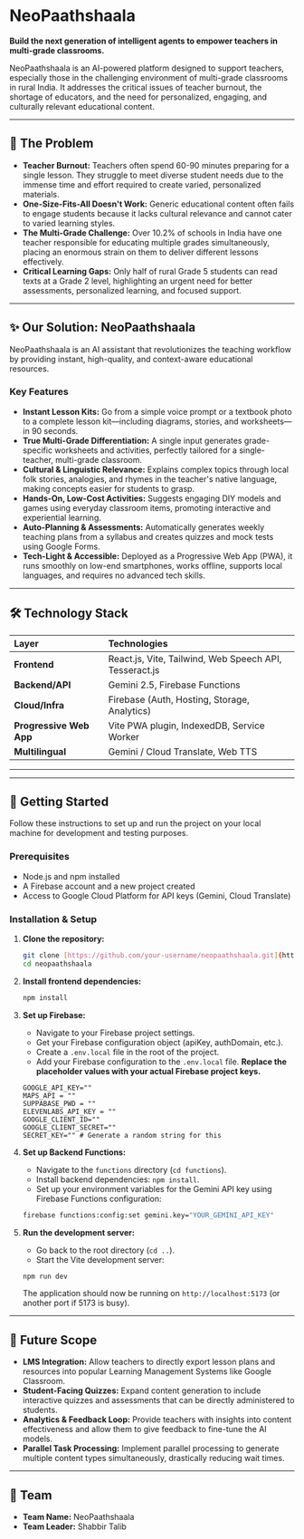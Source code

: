# NeoPaathshaala

**Build the next generation of intelligent agents to empower teachers in multi-grade classrooms.**

NeoPaathshaala is an AI-powered platform designed to support teachers, especially those in the challenging environment of multi-grade classrooms in rural India. It addresses the critical issues of teacher burnout, the shortage of educators, and the need for personalized, engaging, and culturally relevant educational content.

---

## 🧐 The Problem

* **Teacher Burnout:** Teachers often spend 60-90 minutes preparing for a single lesson. They struggle to meet diverse student needs due to the immense time and effort required to create varied, personalized materials.
* **One-Size-Fits-All Doesn't Work:** Generic educational content often fails to engage students because it lacks cultural relevance and cannot cater to varied learning styles.
* **The Multi-Grade Challenge:** Over 10.2% of schools in India have one teacher responsible for educating multiple grades simultaneously, placing an enormous strain on them to deliver different lessons effectively.
* **Critical Learning Gaps:** Only half of rural Grade 5 students can read texts at a Grade 2 level, highlighting an urgent need for better assessments, personalized learning, and focused support.

---

## ✨ Our Solution: NeoPaathshaala

NeoPaathshaala is an AI assistant that revolutionizes the teaching workflow by providing instant, high-quality, and context-aware educational resources.

### Key Features

* **Instant Lesson Kits:** Go from a simple voice prompt or a textbook photo to a complete lesson kit—including diagrams, stories, and worksheets—in 90 seconds.
* **True Multi-Grade Differentiation:** A single input generates grade-specific worksheets and activities, perfectly tailored for a single-teacher, multi-grade classroom.
* **Cultural & Linguistic Relevance:** Explains complex topics through local folk stories, analogies, and rhymes in the teacher's native language, making concepts easier for students to grasp.
* **Hands-On, Low-Cost Activities:** Suggests engaging DIY models and games using everyday classroom items, promoting interactive and experiential learning.
* **Auto-Planning & Assessments:** Automatically generates weekly teaching plans from a syllabus and creates quizzes and mock tests using Google Forms.
* **Tech-Light & Accessible:** Deployed as a Progressive Web App (PWA), it runs smoothly on low-end smartphones, works offline, supports local languages, and requires no advanced tech skills.

---

## 🛠️ Technology Stack

| Layer                | Technologies                                      |
| :------------------- | :------------------------------------------------ |
| **Frontend** | React.js, Vite, Tailwind, Web Speech API, Tesseract.js |
| **Backend/API** | Gemini 2.5, Firebase Functions                     |
| **Cloud/Infra** | Firebase (Auth, Hosting, Storage, Analytics)      |
| **Progressive Web App** | Vite PWA plugin, IndexedDB, Service Worker        |
| **Multilingual** | Gemini / Cloud Translate, Web TTS                 |

---



---

## 🚀 Getting Started

Follow these instructions to set up and run the project on your local machine for development and testing purposes.

### Prerequisites

* Node.js and npm installed
* A Firebase account and a new project created
* Access to Google Cloud Platform for API keys (Gemini, Cloud Translate)

### Installation & Setup

1.  **Clone the repository:**
    ```sh
    git clone [https://github.com/your-username/neopaathshaala.git](https://github.com/your-username/neopaathshaala.git)
    cd neopaathshaala
    ```

2.  **Install frontend dependencies:**
    ```sh
    npm install
    ```

3.  **Set up Firebase:**
    * Navigate to your Firebase project settings.
    * Get your Firebase configuration object (apiKey, authDomain, etc.).
    * Create a `.env.local` file in the root of the project.
    * Add your Firebase configuration to the `.env.local` file. **Replace the placeholder values with your actual Firebase project keys.**
    ```
    GOOGLE_API_KEY=""
    MAPS_API = ""
    SUPPABASE_PWD = ""
    ELEVENLABS_API_KEY = ""
    GOOGLE_CLIENT_ID=""
    GOOGLE_CLIENT_SECRET=""
    SECRET_KEY="" # Generate a random string for this
    ```

4.  **Set up Backend Functions:**
    * Navigate to the `functions` directory (`cd functions`).
    * Install backend dependencies: `npm install`.
    * Set up your environment variables for the Gemini API key using Firebase Functions configuration:
    ```sh
    firebase functions:config:set gemini.key="YOUR_GEMINI_API_KEY"
    ```

5.  **Run the development server:**
    * Go back to the root directory (`cd ..`).
    * Start the Vite development server:
    ```sh
    npm run dev
    ```
    The application should now be running on `http://localhost:5173` (or another port if 5173 is busy).

---

## 🔮 Future Scope

* **LMS Integration:** Allow teachers to directly export lesson plans and resources into popular Learning Management Systems like Google Classroom.
* **Student-Facing Quizzes:** Expand content generation to include interactive quizzes and assessments that can be directly administered to students.
* **Analytics & Feedback Loop:** Provide teachers with insights into content effectiveness and allow them to give feedback to fine-tune the AI models.
* **Parallel Task Processing:** Implement parallel processing to generate multiple content types simultaneously, drastically reducing wait times.

---

## 👥 Team

* **Team Name:** NeoPaathshaala
* **Team Leader:** Shabbir Talib
